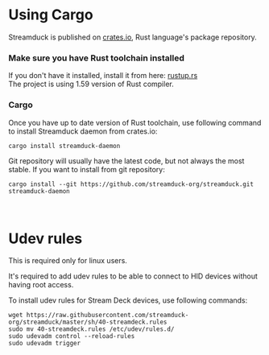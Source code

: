 # Using Cargo

Streamduck is published on [crates.io](https://crates.io/search?q=streamduck), Rust language's package repository.

### Make sure you have Rust toolchain installed

If you don't have it installed, install it from here: [rustup.rs](https://rustup.rs/) <br> 
The project is using 1.59 version of Rust compiler.

### Cargo
Once you have up to date version of Rust toolchain, use following command to install Streamduck daemon from crates.io:
```
cargo install streamduck-daemon
```
Git repository will usually have the latest code, but not always the most stable. If you want to install from git repository:
```
cargo install --git https://github.com/streamduck-org/streamduck.git streamduck-daemon
```
<br>

# Udev rules
This is required only for linux users. 

It's required to add udev rules to be able to connect to HID devices without having root access.

To install udev rules for Stream Deck devices, use following commands:
```
wget https://raw.githubusercontent.com/streamduck-org/streamduck/master/sh/40-streamdeck.rules
sudo mv 40-streamdeck.rules /etc/udev/rules.d/
sudo udevadm control --reload-rules
sudo udevadm trigger
```